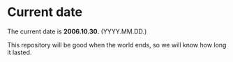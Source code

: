 # Current date

The current date is **2006.10.30.** (YYYY.MM.DD.)

This repository will be good when the world ends, so we will know how long it lasted.